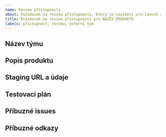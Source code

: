 ```yaml
---
name: Review přístupnosti
about: Požadavek na review přístupnosti, který je součástí pre-launch checklistu
title: Požadavek na review přístupnosti pro NÁZEV_PRODUKTU
labels: přístupnost, review, externí tým
---
```


## Název týmu

<!-- Název vašeho týmu -->

## Popis produktu

<!-- Uveďte high-level popis produktu a funkcionalit, pro které chcete review. -->

## Staging URL a údaje

<!-- Uveďte staging URL a případně další údaje k konfiguraci, vlastní nastavení. -->

## Testovací plán

<!-- Uveďte URL pro váš testovací plán nebo připněte dokumentu k tomuto issue. Testovací plán by měl obsahovat URL adresy určené pro testování, další údaje k konfiguraci, vlastní nastavení. -->

## Příbuzné issues

<!-- Zkopírujte a vložte URL issue ticketu pod sekci Related issues. -->

## Příbuzné odkazy
